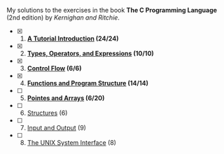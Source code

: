 My solutions to the exercises in the book **The C Programming Language** (2nd edition) by *Kernighan and Ritchie*.

- [x] 1. **[A Tutorial Introduction](1-a-tutorial-introduction) (24/24)**

- [x] 2. **[Types, Operators, and Expressions](2-types-operators-and-expressions) (10/10)**

- [x] 3. **[Control Flow](3-control-flow) (6/6)**

- [x] 4. **[Functions and Program Structure](4-functions-and-program-structure) (14/14)**

- [ ] 5. **[Pointes and Arrays](5-pointes-and-arrays) (6/20)**

- [ ] 6. [Structures](6-structures) (6)

- [ ] 7. [Input and Output](7-input-and-output) (9)

- [ ] 8. [The UNIX System Interface](8-the-unix-system-interface) (8)
